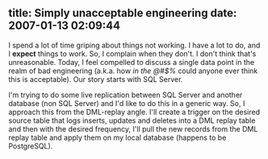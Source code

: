 title: Simply unacceptable engineering
date: 2007-01-13 02:09:44
---

<p>I spend a lot of time griping about things not working.  I have a lot to do, and I <b>expect</b> things to work.  So, I complain when they don't.  I don't think that's unreasonable.  Today, I feel compelled to discuss a single data point in the realm of bad engineering (a.k.a. how <em>in the @#$%</em> could anyone ever think this is acceptable).  Our story starts with SQL Server.</p>  <p>I'm trying to do some live replication between SQL Server and another database (non SQL Server) and I'd like to do this in a generic way.  So, I approach this from the DML-replay angle.  I'll create a trigger on the desired source table that logs inserts, updates and deletes into a DML replay table and then with the desired frequency, I'll pull the new records from the DML replay table and apply them on my local database (happens to be PostgreSQL).</p> 
